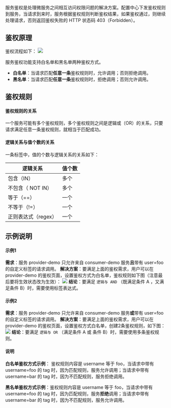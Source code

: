服务鉴权是处理微服务之间相互访问权限问题的解决方案。配置中心下发鉴权规则到服务，当请求到来时，服务根据鉴权规则判断鉴权结果，如果鉴权通过，则继续处理请求，否则返回鉴权失败的 HTTP 状态码 403（Forbidden）。

## 鉴权原理
鉴权流程如下：
![](https://main.qcloudimg.com/raw/beb0e930f4a216e2eec8da8f5bd676f5.png)


服务鉴权功能支持白名单和黑名单两种鉴权方式。
- **白名单**：当请求匹配**任意一条**鉴权规则时，允许调用；否则拒绝调用。
- **黑名单**：当请求匹配**任意一条**鉴权规则时，拒绝调用；否则允许调用。

## 鉴权规则

#### 鉴权规则的关系
一个服务可能有多个鉴权规则，多个鉴权规则之间是逻辑或（OR）的关系，只要请求满足任意一条鉴权规则，就相当于匹配成功。

#### 逻辑关系与值个数的关系
一条标签中，值的个数与逻辑关系的关系如下：

| 逻辑关系            | 值个数 |
| ------------------- | ------ |
| 包含（IN）          | 多个   |
| 不包含（ NOT IN）   | 多个   |
| 等于（==）          | 一个   |
| 不等于（!=）        | 一个   |
| 正则表达式（regex） | 一个   |



## 示例说明

#### 示例1 

**需求**：服务 provider-demo 只允许来自 consumer-demo 服务**且**带有 user=foo 的自定义标签的请求调用。
**解决方案**：要满足上面的鉴权需求，用户可以在 provider-demo 的鉴权页面，设置鉴权方式为白名单，鉴权规则如下图（注意最后要将生效状态改为生效）：
![](https://main.qcloudimg.com/raw/c1d58ad121ecdd22c0dd068a0edd7e68.png)
**结论**：要满足 `逻辑与 AND`  （既满足条件 A ，又满足条件 B）时，需要使用标签表达式。



#### 示例2
**需求**：服务 provider-demo 只允许来自 consumer-demo 服务**或**带有 user=foo 的自定义标签的请求调用。
**解决方案**：要满足上面的鉴权需求，用户可以在 provider-demo 的鉴权页面，设置鉴权方式白名单，创建2条鉴权规则，如下图：
![](https://main.qcloudimg.com/raw/e81e70f92be26cbf2c5b31bdfb322aaf.png)
**结论**：要满足 `逻辑与 OR`  （满足条件 A 或 条件 B）时，需要使用多条鉴权规则。

#### 说明
**白名单鉴权方式示例**：
鉴权规则内容是 username 等于 foo，当请求中带有 username=foo 的 tag 时，因为匹配规则，服务允许调用；当请求中带有 username=bar 的 tag 时，因为不匹配规则，服务拒绝调用。

**黑名单鉴权方式示例**：鉴权规则内容是 username 等于 foo，当请求中带有 username=foo 的 tag 时，因为匹配规则，服务**拒绝**调用；当请求中带有 username=bar 的 tag 时，因为不匹配规则，服务允许调用。
